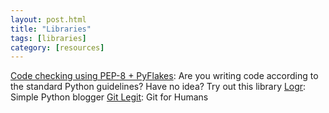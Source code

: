 ```yaml
---
layout: post.html
title: "Libraries"
tags: [libraries]
category: [resources]
---
```



[Code checking using PEP-8 + PyFlakes][flake8]: Are you writing code according to the standard Python guidelines?  Have no idea?  Try out this library
[Logr][simple]: Simple Python blogger
[Git Legit][git]: Git for Humans

[flake8]: https://crate.io/packages/flake8/
[simple]: https://github.com/BrewerHimself/Logr
[git]: https://github.com/kennethreitz/legit